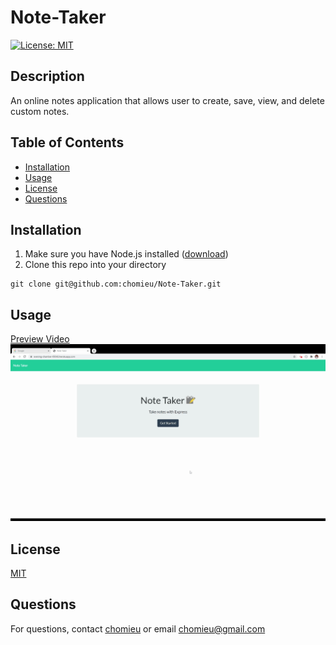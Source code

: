 # Note-Taker
[![License: MIT](https://img.shields.io/badge/License-MIT-yellow.svg)](https://choosealicense.com/licenses/mit/)
        
## Description
An online notes application that allows user to create, save, view, and delete custom notes. 
   
## Table of Contents
* [Installation](#installation)
* [Usage](#usage)
* [License](#license)
* [Questions](#questions)
        
## Installation
1. Make sure you have Node.js installed ([download](https://nodejs.org/en/))
2. Clone this repo into your directory
```
git clone git@github.com:chomieu/Note-Taker.git
```

## Usage
[Preview Video](https://drive.google.com/file/d/1lCTEtZR53RHGTycQ0hcHhVSSOLtSjO1c/view)</br>
![Preview GIF](./preview.gif)

## License
[MIT](https://choosealicense.com/licenses/mit/)

## Questions
For questions, contact [chomieu](https://github.com/chomieu) or email chomieu@gmail.com
